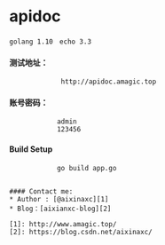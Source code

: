 # apidoc

<code>golang 1.10</code> &nbsp; <code>echo 3.3</code>

#### 测试地址：
                 http://apidoc.amagic.top

#### 账号密码：
                admin
                123456


#### Build Setup

                go build app.go

```

#### Contact me:
* Author : [@aixinaxc][1]
* Blog：[aixianxc-blog][2]

[1]: http://www.amagic.top/
[2]: https://blog.csdn.net/aixinaxc/
